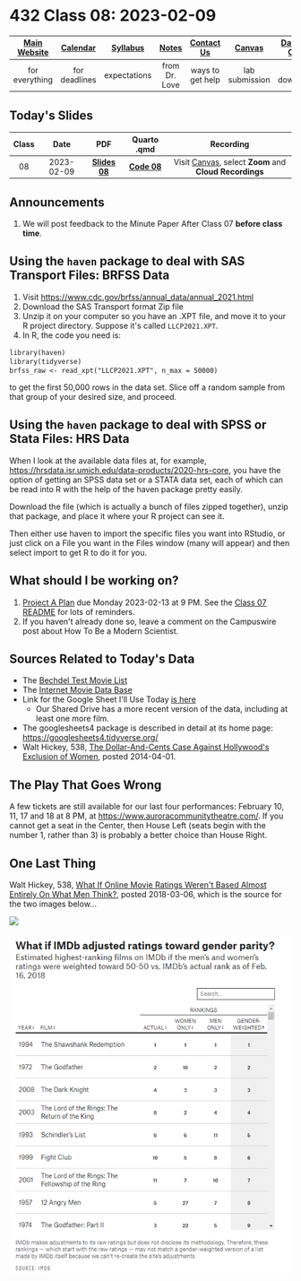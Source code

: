 # 432 Class 08: 2023-02-09

[Main Website](https://thomaselove.github.io/432-2023/) | [Calendar](https://thomaselove.github.io/432-2023/calendar.html) | [Syllabus](https://thomaselove.github.io/432-syllabus-2023/) | [Notes](https://thomaselove.github.io/432-notes/) | [Contact Us](https://thomaselove.github.io/432-2023/contact.html) | [Canvas](https://canvas.case.edu) | [Data and Code](https://github.com/THOMASELOVE/432-data) | [Sources](https://github.com/THOMASELOVE/432-classes-2023/tree/main/sources)
:-----------: | :--------------: | :----------: | :---------: | :-------------: | :-----------: | :------------: |:------:
for everything | for deadlines | expectations | from Dr. Love | ways to get help | lab submission | for downloads | to read

## Today's Slides

Class | Date | PDF | Quarto .qmd | Recording
:---: | :--------: | :------: | :------: | :-------------:
08 | 2023-02-09 | **[Slides 08](https://github.com/THOMASELOVE/432-slides-2023/blob/main/slides08.pdf)** | **[Code 08](https://github.com/THOMASELOVE/432-slides-2023/blob/main/slides08.qmd)** | Visit [Canvas](https://canvas.case.edu/), select **Zoom** and **Cloud Recordings**

## Announcements

1. We will post feedback to the Minute Paper After Class 07 **before class time**.

## Using the `haven` package to deal with SAS Transport Files: BRFSS Data

1. Visit <https://www.cdc.gov/brfss/annual_data/annual_2021.html>
2. Download the SAS Transport format Zip file
3. Unzip it on your computer so you have an .XPT file, and move it to your R project directory. Suppose it's called `LLCP2021.XPT`.
4. In R, the code you need is:

```
library(haven)
library(tidyverse)
brfss_raw <- read_xpt("LLCP2021.XPT", n_max = 50000)
```

to get the first 50,000 rows in the data set. Slice off a random sample from that group of your desired size, and proceed.

## Using the `haven` package to deal with SPSS or Stata Files: HRS Data

When I look at the available data files at, for example, https://hrsdata.isr.umich.edu/data-products/2020-hrs-core, you have the option of getting an SPSS data set or a STATA data set, each of which can be read into R with the help of the haven package pretty easily. 

Download the file (which is actually a bunch of files zipped together), unzip that package, and place it where your R project can see it. 

Then either use haven to import the specific files you want into RStudio, or just click on a File you want in the Files window (many will appear) and then select import to get R to do it for you. 

## What should I be working on?

1. [Project A Plan](https://thomaselove.github.io/432-2023/projA.html) due Monday 2023-02-13 at 9 PM. See the [Class 07 README](https://github.com/THOMASELOVE/432-classes-2023/tree/main/class07) for lots of reminders.
2. If you haven't already done so, leave a comment on the Campuswire post about How To Be a Modern Scientist.

## Sources Related to Today's Data

- The [Bechdel Test Movie List](https://bechdeltest.com/)
- The [Internet Movie Data Base](https://www.imdb.com/)
- Link for the Google Sheet I'll Use Today [is here](https://docs.google.com/spreadsheets/d/1ZGbMGxc23pAhBuCDLw_-Xe-6ZlhkaEg6L8HzXxmZgxo/edit?usp=sharing)
    - Our Shared Drive has a more recent version of the data, including at least one more film.
- The googlesheets4 package is described in detail at its home page: <https://googlesheets4.tidyverse.org/>
- Walt Hickey, 538, [The Dollar-And-Cents Case Against Hollywood's Exclusion of Women](https://fivethirtyeight.com/features/the-dollar-and-cents-case-against-hollywoods-exclusion-of-women/), posted 2014-04-01.

## The Play That Goes Wrong

A few tickets are still available for our last four performances: February 10, 11, 17 and 18 at 8 PM, at https://www.auroracommunitytheatre.com/. If you cannot get a seat in the Center, then House Left (seats begin with the number 1, rather than 3) is probably a better choice than House Right. 

## One Last Thing

Walt Hickey, 538, [What If Online Movie Ratings Weren't Based Almost Entirely On What Men Think?](https://fivethirtyeight.com/features/what-if-online-movie-ratings-werent-based-almost-entirely-on-what-men-think/), posted 2018-03-06, which is the source for the two images below...

![](https://fivethirtyeight.com/wp-content/uploads/2018/02/hickey-imdb250-1.png?w=575)

![](538_imdb_gender.png)
